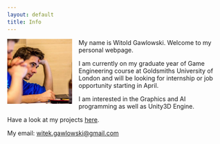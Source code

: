 ```yaml
---
layout: default
title: Info
---
```



<img style="float: left; margin-right: 15px; width: 150px; height: 150px;" src="/images/photo.jpg">

My name is Witold Gawlowski. Welcome to my personal webpage.

I am currently on my graduate year of Game Engineering course at Goldsmiths University of London and will be looking for internship or job opportunity starting in April.

I am interested in the Graphics and AI programming as well as Unity3D Engine.

Have a look at my projects [here](/projects.html).  

My email:  witek.gawlowski@gmail.com

